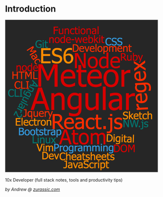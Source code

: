 # Introduction

![](.gitbook/assets/dev-wordcloud.png)

10x Developer \(full stack notes, tools and productivity tips\)

_by Andrew @_ [_zurassic.com_](http://zurassic.com)


